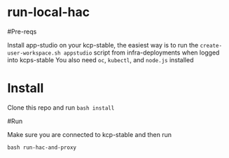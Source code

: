 # run-local-hac

#Pre-reqs

Install app-studio on your kcp-stable, the easiest way is to run the `create-user-workspace.sh appstudio` script from infra-deployments when logged into 
kcps-stable
You also need `oc`, `kubectl`, and `node.js` installed

# Install
Clone this repo and run `bash install`

#Run

Make sure you are connected to kcp-stable and then run 

`bash run-hac-and-proxy`
